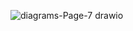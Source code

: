 ![diagrams-Page-7 drawio](https://github.com/endynator/PizzaShop/assets/126380836/19e81e48-f6bb-4e91-b17c-e6b60dd89c80)
